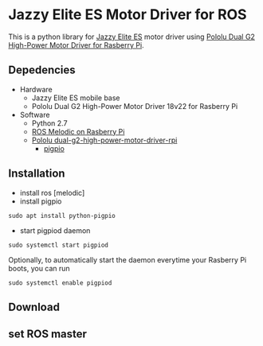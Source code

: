 # Jazzy Elite ES Motor Driver for ROS

This is a python library for [Jazzy Elite ES](https://www.pridemobility.com/jazzy-power-chairs/jazzy-elite-es/) motor driver using [Pololu Dual G2 High-Power Motor Driver for Rasberry Pi](https://www.pololu.com/product/3754).

## Depedencies
- Hardware
  - Jazzy Elite ES mobile base
  - Pololu Dual G2 High-Power Motor Driver 18v22 for Rasberry Pi
- Software
  - Python 2.7
  - [ROS Melodic on Rasberry Pi](http://wiki.ros.org/ROSberryPi/Installing%20ROS%20Melodic%20on%20the%20Raspberry%20Pi)
  - [Pololu dual-g2-high-power-motor-driver-rpi](https://github.com/pololu/dual-g2-high-power-motor-driver-rpi)
    - [pigpio](http://abyz.me.uk/rpi/pigpio/)


## Installation
- install ros [melodic]
- install pigpio
```
sudo apt install python-pigpio
```
- start pigpiod daemon
```
sudo systemctl start pigpiod
```
Optionally, to automatically start the daemon everytime your Rasberry Pi boots, you can run
```
sudo systemctl enable pigpiod
```

## Download


## set ROS master
